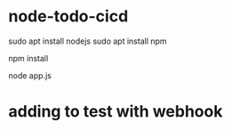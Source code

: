 # node-todo-cicd

sudo apt install nodejs
sudo apt install npm


npm install

node app.js
# adding to test with webhook
